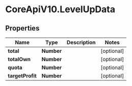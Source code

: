 # CoreApiV10.LevelUpData

## Properties
Name | Type | Description | Notes
------------ | ------------- | ------------- | -------------
**total** | **Number** |  | [optional] 
**totalOwn** | **Number** |  | [optional] 
**quota** | **Number** |  | [optional] 
**targetProfit** | **Number** |  | [optional] 


